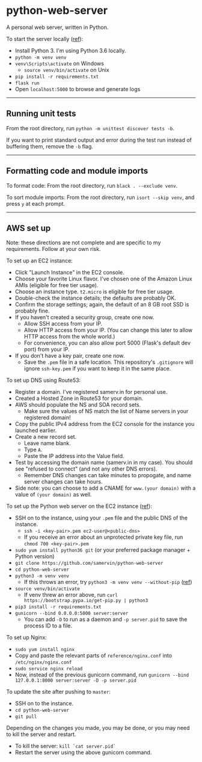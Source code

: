 # python-web-server

A personal web server, written in Python.

To start the server locally ([ref](http://flask.pocoo.org/docs/0.12/quickstart/)):

- Install Python 3. I'm using Python 3.6 locally.
- `python -m venv venv`
- `venv\Scripts\activate` on Windows
    - `source venv/bin/activate` on Unix
- `pip install -r requirements.txt`
- `flask run`
- Open `localhost:5000` to browse and generate logs

---

## Running unit tests

From the root directory, run `python -m unittest discover tests -b`.

If you want to print standard output and error during the test run instead of buffering them, remove the `-b` flag.

---

## Formatting code and module imports

To format code: From the root directory, run `black . --exclude venv`.

To sort module imports: From the root directory, run `isort --skip venv`, and press `y` at each prompt.

---

## AWS set up

Note: these directions are not complete and are specific to my requirements. Follow at your own risk.

To set up an EC2 instance:

- Click "Launch Instance" in the EC2 console.
- Choose your favorite Linux flavor. I've chosen one of the Amazon Linux AMIs (eligible for free tier usage).
- Choose an instance type. `t2.micro` is eligible for free tier usage.
- Double-check the instance details; the defaults are probably OK.
- Confirm the storage settings; again, the default of an 8 GB root SSD is probably fine.
- If you haven't created a security group, create one now.
    - Allow SSH access from your IP.
    - Allow HTTP access from your IP. (You can change this later to allow HTTP access from the whole world.)
    - For convenience, you can also allow port 5000 (Flask's default dev port) from your IP.
- If you don't have a key pair, create one now.
    - Save the `.pem` file in a safe location. This repository's `.gitignore` will ignore `ssh-key.pem` if you want to keep it in the same place.

To set up DNS using Route53:

- Register a domain. I've registered samerv.in for personal use.
- Created a Hosted Zone in Route53 for your domain.
- AWS should populate the NS and SOA record sets.
    - Make sure the values of NS match the list of Name servers in your registered domain!
- Copy the public IPv4 address from the EC2 console for the instance you launched earlier.
- Create a new record set.
    - Leave name blank.
    - Type `A`.
    - Paste the IP address into the Value field.
- Test by accessing the domain name (samerv.in in my case). You should see "refused to connect" (and not any other DNS errors).
    - Remember DNS changes can take minutes to propogate, and name server changes can take hours.
- Side note: you can choose to add a CNAME for `www.(your domain)` with a value of `(your domain)` as well.

To set up the Python web server on the EC2 instance ([ref](http://exploreflask.com/en/latest/deployment.html)):

- SSH on to the instance, using your `.pem` file and the public DNS of the instance.
    - `ssh -i <key-pair>.pem ec2-user@<public-dns>`
    - If you receive an error about an unprotected private key file, run `chmod 700 <key-pair>.pem`
- `sudo yum install python36 git` (or your preferred package manager + Python version)
- `git clone https://github.com/samervin/python-web-server`
- `cd python-web-server`
- `python3 -m venv venv`
    - If this throws an error, try `python3 -m venv venv --without-pip` ([ref](https://stackoverflow.com/questions/26215790/venv-doesnt-create-activate-script-python3))
- `source venv/bin/activate`
    - If venv threw an error above, run `curl https://bootstrap.pypa.io/get-pip.py | python3`
- `pip3 install -r requirements.txt`
- `gunicorn --bind 0.0.0.0:5000 server:server`
    - You can add `-D` to run as a daemon and `-p server.pid` to save the process ID to a file.

To set up Nginx:

- `sudo yum install nginx`
- Copy and paste the relevant parts of `reference/nginx.conf` into `/etc/nginx/nginx.conf`
- `sudo service nginx reload`
- Now, instead of the previous gunicorn command, run `gunicorn --bind 127.0.0.1:8000 server:server -D -p server.pid`

To update the site after pushing to `master`:

- SSH on to the instance.
- `cd python-web-server`
- `git pull`

Depending on the changes you made, you may be done, or you may need to kill the server and restart.

- To kill the server: ``kill `cat server.pid` ``
- Restart the server using the above gunicorn command.

